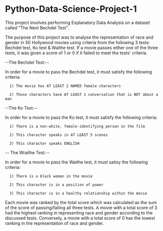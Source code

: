 # Python-Data-Science-Project-1

This project involves performing Explanatory Data Analysis on a dataset called "The Next Bechdel Test". 

The purpose of this project was to analyse the representation of race and gender in 50 Hollywood movies using criteria from the following 3 tests: Bechdel test, Ko test
& Waithe test. If a movie passes either one of the three tests, it was given a score of 1 or 0 if it failed to meet the tests' criteria.

--The Bechdel Test:--

In order for a movie to pass the Bechdel test, it must satisfy the following criteria:

      1) The movie has AT LEAST 2 NAMED female characters
      
      2) Those characters have AT LEAST 1 conversation that is NOT about a man

--The Ko Test:--

In order for a movie to pass the Ko test, it must satisfy the following criteria:

      1) There is a non-white, female-identifying person in the film
      
      2) This character speaks in AT LEAST 5 scenes
      
      3) This character speaks ENGLISH
 
-- The Wraithe Test:--

In order for a movie to pass the Waithe test, it must satisy the following criteria:

      1) There is a black woman in the movie 
      
      2) This character is in a position of power 
      
      3) This character is in a healthy relationship within the movie 
      
Each movie was ranked by the total score which was calculated as the sum of the score of passing/failing all three tests. A movie with a total score of 3 had the highest ranking in representing race and gender according to the discussed tests. Conversely, a movie with a total score of 0 has the lowest ranking in the representation of race and gender.
